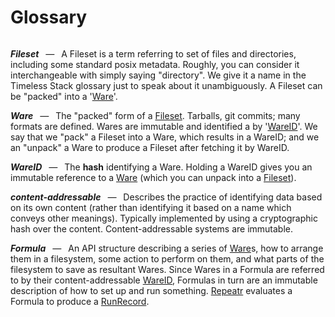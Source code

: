 Glossary
========

<style>
/* We heavily re-style h5 elements here so that mdbook generates nice links. */
h5 {
	display: inline-block;
	margin: 1em 0 0 0;
}
h5:after {
	font-weight: normal;
	content: " — ";
	margin: 0 0.5em;
}
p {
	display: inline;
}
/* We use HR to force breaks back in between defn's.  This is just bending */
/* over backwards to try to keep <angles> out of our markdown. */
/* The important bangs are mostly to communicate to atom's markdown preview. */
hr {
	visibility: hidden;
	margin: 0 !important;
	padding: 0 !important;
	height: 0 !important;
}
</style>


##### Fileset

A Fileset is a term referring to set of files and directories, including some
standard posix metadata.  Roughly, you can consider it interchangeable with
simply saying "directory".  We give it a name in the Timeless Stack glossary
just to speak about it unambiguously.
A Fileset can be "packed" into a '[Ware](#Ware)'.

---

##### Ware

The "packed" form of a [Fileset](#Fileset).
Tarballs, git commits; many formats are defined.
Wares are immutable and identified a by '[WareID](#WareID)'.
We say that we "pack" a Fileset into a Ware, which results in a WareID;
and we an "unpack" a Ware to produce a Fileset after fetching it by WareID.

---

##### WareID

The __hash__ identifying a Ware.
Holding a WareID gives you an immutable reference to a [Ware](#Ware)
(which you can unpack into a [Fileset](#Fileset)).

---

##### content-addressable

Describes the practice of identifying data based on its own content
(rather than identifying it based on a name which conveys other meanings).
Typically implemented by using a cryptographic hash over the content.
Content-addressable systems are immutable.

----

##### Formula

An API structure describing a series of [Ware](#Ware)s,
how to arrange them in a filesystem, some action to perform on them,
and what parts of the filesystem to save as resultant Wares.
Since Wares in a Formula are referred to by their content-addressable
[WareID](#WareID), Formulas in turn are an immutable description of how to set
up and run something.
[Repeatr](cli/repeatr) evaluates a Formula to produce a [RunRecord](#RunRecord).

---


<!--
**catalog**: A named record pointing to one or more `ware`s.  Catalogs associate the name to the `ware`'s hash, and are usually cryptographically signed.  Catalogs are a mutable structure, but also  continue to carry references to previously-referenced `ware`s even when updated.
-->

<!-- it's funny because this much older concept was still pretty close to the mark:

**commission**: A document naming a series of `catalog`s, how to arrange their referenced `ware`s in a filesystem, some action to perform on them, and which `catalog`s should be updated to refer to new `ware`s saved from parts of the resultant filesystem.  In other words -- like formulas, but connected to catalogs instead of directly to wares.
-->
